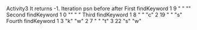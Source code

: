Activity3
It returns -1.
    Iteration   psn   before    after
First findKeyword
        1        9     " "       ""
Second findKeyword
        1        0     ""        " "
Third findKeyword
        1        8      " "       "c"
        2        19     " "       "s"
Fourth findKeyword
        1         3     "k"       "w"
        2         7      " "      "t"
        3         22     "s"      "w"

